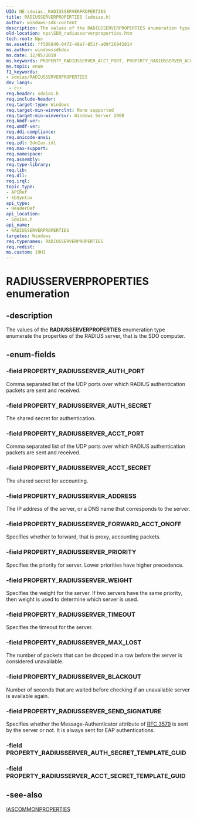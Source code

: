 ```yaml
---
UID: NE:sdoias._RADIUSSERVERPROPERTIES
title: RADIUSSERVERPROPERTIES (sdoias.h)
author: windows-sdk-content
description: The values of the RADIUSSERVERPROPERTIES enumeration type enumerate the properties of the RADIUS server, that is the SDO computer.
old-location: nps\SDO_radiusserverproperties.htm
tech.root: Nps
ms.assetid: ff506849-0472-48a7-851f-a09f26942814
ms.author: windowssdkdev
ms.date: 12/05/2018
ms.keywords: PROPERTY_RADIUSSERVER_ACCT_PORT, PROPERTY_RADIUSSERVER_ACCT_SECRET, PROPERTY_RADIUSSERVER_ADDRESS, PROPERTY_RADIUSSERVER_AUTH_PORT, PROPERTY_RADIUSSERVER_AUTH_SECRET, PROPERTY_RADIUSSERVER_BLACKOUT, PROPERTY_RADIUSSERVER_FORWARD_ACCT_ONOFF, PROPERTY_RADIUSSERVER_MAX_LOST, PROPERTY_RADIUSSERVER_PRIORITY, PROPERTY_RADIUSSERVER_SEND_SIGNATURE, PROPERTY_RADIUSSERVER_TIMEOUT, PROPERTY_RADIUSSERVER_WEIGHT, RADIUSSERVERPROPERTIES, RADIUSSERVERPROPERTIES enumeration [Network Policy Server], _sdo_radiusserverproperties, nps.SDO_radiusserverproperties, sdo.radiusserverproperties, sdoias/PROPERTY_RADIUSSERVER_ACCT_PORT, sdoias/PROPERTY_RADIUSSERVER_ACCT_SECRET, sdoias/PROPERTY_RADIUSSERVER_ADDRESS, sdoias/PROPERTY_RADIUSSERVER_AUTH_PORT, sdoias/PROPERTY_RADIUSSERVER_AUTH_SECRET, sdoias/PROPERTY_RADIUSSERVER_BLACKOUT, sdoias/PROPERTY_RADIUSSERVER_FORWARD_ACCT_ONOFF, sdoias/PROPERTY_RADIUSSERVER_MAX_LOST, sdoias/PROPERTY_RADIUSSERVER_PRIORITY, sdoias/PROPERTY_RADIUSSERVER_SEND_SIGNATURE, sdoias/PROPERTY_RADIUSSERVER_TIMEOUT, sdoias/PROPERTY_RADIUSSERVER_WEIGHT, sdoias/RADIUSSERVERPROPERTIES
ms.topic: enum
f1_keywords:
- sdoias/RADIUSSERVERPROPERTIES
dev_langs:
 - c++
req.header: sdoias.h
req.include-header: 
req.target-type: Windows
req.target-min-winverclnt: None supported
req.target-min-winversvr: Windows Server 2008
req.kmdf-ver: 
req.umdf-ver: 
req.ddi-compliance: 
req.unicode-ansi: 
req.idl: SdoIas.idl
req.max-support: 
req.namespace: 
req.assembly: 
req.type-library: 
req.lib: 
req.dll: 
req.irql: 
topic_type:
- APIRef
- kbSyntax
api_type:
- HeaderDef
api_location:
- SdoIas.h
api_name:
- RADIUSSERVERPROPERTIES
targetos: Windows
req.typenames: RADIUSSERVERPROPERTIES
req.redist: 
ms.custom: 19H1
---
```


# RADIUSSERVERPROPERTIES enumeration


## -description


The values of the 
<b>RADIUSSERVERPROPERTIES</b> enumeration type enumerate the properties of the RADIUS server, that is the SDO computer.


## -enum-fields




### -field PROPERTY_RADIUSSERVER_AUTH_PORT

Comma separated list of the UDP ports over which RADIUS authentication packets are sent and received.


### -field PROPERTY_RADIUSSERVER_AUTH_SECRET

The shared secret for authentication.


### -field PROPERTY_RADIUSSERVER_ACCT_PORT

Comma separated list of the UDP ports over which RADIUS authentication packets are sent and received.


### -field PROPERTY_RADIUSSERVER_ACCT_SECRET

The shared secret for accounting.


### -field PROPERTY_RADIUSSERVER_ADDRESS

The IP address of the server, or a DNS name that corresponds to the server.


### -field PROPERTY_RADIUSSERVER_FORWARD_ACCT_ONOFF

Specifies whether to forward, that is proxy, accounting packets.


### -field PROPERTY_RADIUSSERVER_PRIORITY

Specifies the priority for server. Lower priorities have higher precedence.


### -field PROPERTY_RADIUSSERVER_WEIGHT

Specifies the weight for the server. If two servers have the same priority, then weight is used to determine which server is used.


### -field PROPERTY_RADIUSSERVER_TIMEOUT

Specifies the timeout for the server.


### -field PROPERTY_RADIUSSERVER_MAX_LOST

The number of packets that can be dropped in a row before the server is considered unavailable.


### -field PROPERTY_RADIUSSERVER_BLACKOUT

Number of seconds that are waited before checking if an unavailable server is available again.


### -field PROPERTY_RADIUSSERVER_SEND_SIGNATURE

Specifies whether the Message-Authenticator attribute of <a href="Http://go.microsoft.com/fwlink/p/?linkid=90435">RFC 3579</a>  is sent by the server or not. It is always sent for EAP authentications.


### -field PROPERTY_RADIUSSERVER_AUTH_SECRET_TEMPLATE_GUID


### -field PROPERTY_RADIUSSERVER_ACCT_SECRET_TEMPLATE_GUID




## -see-also




<a href="https://docs.microsoft.com/windows/desktop/api/sdoias/ne-sdoias-iascommonproperties">IASCOMMONPROPERTIES</a>
 

 

